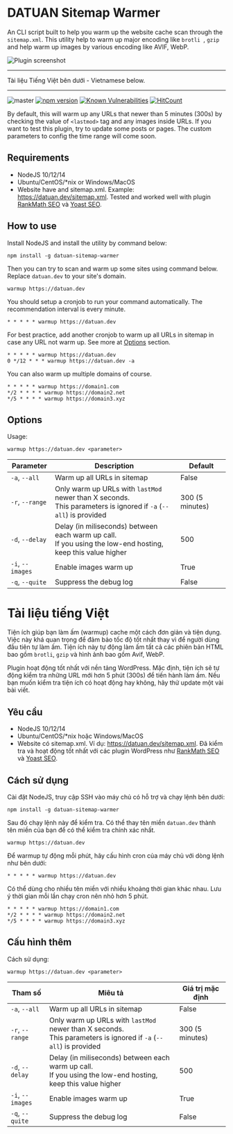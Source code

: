 # DATUAN Sitemap Warmer

An CLI script built to help you warm up the website cache scan through the `sitemap.xml`. This utility help to warm up major encoding like `brotli
`, `gzip` and help warm up images by various encoding like AVIF, WebP.

![Plugin screenshot](https://datuan.dev/wp-content/uploads/2020/11/datuan-sitemap-warmer.jpg)

-----------------------------------------
Tài liệu Tiếng Việt bên dưới - Vietnamese below.

-----------------------------------------
![master](https://github.com/tdtgit/TDT-sitemap-warmer/workflows/Node.js%20CI/badge.svg) [![npm version](https://badge.fury.io/js/datuan-sitemap-warmer.svg)](https://www.npmjs.com/package/datuan-sitemap-warmer) [![Known Vulnerabilities](https://snyk.io/test/github/tdtgit/sitemap-warmer/badge.svg?targetFile=package.json)](https://snyk.io/test/github/tdtgit/sitemap-warmer?targetFile=package.json) [![HitCount](http://hits.dwyl.com/tdtgit/sitemap-warmer.svg)](http://hits.dwyl.com/tdtgit/sitemap-warmer)

By default, this will warm up any URLs that newer than 5 minutes (300s) by checking the value of `<lastmod>` tag and any images inside URLs. If
 you want to test this plugin, try to update some posts or pages. The custom parameters to config the time range will come soon.
 
## Requirements
* NodeJS 10/12/14
* Ubuntu/CentOS/*nix or Windows/MacOS
* Website have and sitemap.xml. Example: https://datuan.dev/sitemap.xml. Tested and worked well with plugin [RankMath SEO](https://rankmath.com/kb/configure-sitemaps/) và [Yoast SEO](https://yoast.com/help/xml-sitemaps-in-the-wordpress-seo-plugin/).
 
## How to use
Install NodeJS and install the utility by command below:

```
npm install -g datuan-sitemap-warmer
```

Then you can try to scan and warm up some sites using command below. Replace `datuan.dev` to your site's domain. 

```
warmup https://datuan.dev
```

You should setup a cronjob to run your command automatically. The recommendation interval is every minute.

```
* * * * * warmup https://datuan.dev
```

For best practice, add another cronjob to warm up all URLs in sitemap in case any URL not warm up. See more at [Options](#Options) section.

```
* * * * * warmup https://datuan.dev
0 */12 * * * warmup https://datuan.dev -a
```

You can also warm up multiple domains of course.

```
* * * * * warmup https://domain1.com
*/2 * * * * warmup https://domain2.net
*/5 * * * * warmup https://domain3.xyz
```

## Options

Usage:

```
warmup https://datuan.dev <parameter>
```

| Parameter        	| Description                                                                                                         	| Default         	|
|------------------	|---------------------------------------------------------------------------------------------------------------------	|-----------------	|
| `-a`, `--all`    	| Warm up all URLs in sitemap                                                                                         	| False           	|
| `-r`, `--range`  	| Only warm up URLs with `lastMod` newer than X seconds.<br> This parameters is ignored if `-a` (`--all`) is provided 	| 300 (5 minutes) 	|
| `-d`, `--delay`  	| Delay (in miliseconds) between each warm up call.<br> If you using the low-end hosting, keep this value higher      	| 500             	|
| `-i`, `--images` 	| Enable images warm up                                                                                               	| True            	|
| `-q`, `--quite`  	| Suppress the debug log                                                                                              	| False           	|

# Tài liệu tiếng Việt

Tiện ích giúp bạn làm ấm (warmup) cache một cách đơn giản và tiện dụng. Việc này khá quan trọng để đảm bảo tốc độ tốt nhất thay vì để người dùng
đầu tiên tự làm ấm. Tiện ích này tự động làm ấm tất cả các phiên bản HTML bao gồm `brotli`, `gzip` và hình ảnh bao gồm Avif, WebP.
 
Plugin hoạt động tốt nhất với nền tảng WordPress. Mặc định, tiện ích sẽ tự động kiểm tra những URL mới hơn 5 phút (300s) để tiến hành làm ấm. Nếu bạn
 muốn kiểm tra tiện ích có hoạt động hay không, hãy thử update một vài bài viết.

## Yêu cầu
* NodeJS 10/12/14
* Ubuntu/CentOS/*nix hoặc Windows/MacOS
* Website có sitemap.xml. Ví dụ: https://datuan.dev/sitemap.xml. Đã kiểm tra và hoạt động tốt nhất với các plugin WordPress như [RankMath SEO](https://rankmath.com/kb/configure-sitemaps/) và [Yoast SEO](https://yoast.com/help/xml-sitemaps-in-the-wordpress-seo-plugin/).

## Cách sử dụng
Cài đặt NodeJS, truy cập SSH vào máy chủ có hỗ trợ và chạy lệnh bên dưới:

```
npm install -g datuan-sitemap-warmer
```

Sau đó chạy lệnh này để kiểm tra. Có thể thay tên miền `datuan.dev` thành tên miền của bạn để có thể kiểm tra chính xác nhất.

```
warmup https://datuan.dev
```

Để warmup tự động mỗi phút, hãy cấu hình cron của máy chủ với dòng lệnh như bên dưới:

```
* * * * * warmup https://datuan.dev
```

Có thể dùng cho nhiều tên miền với nhiều khoảng thời gian khác nhau. Lưu ý thời gian mỗi lần chạy cron nên nhỏ hơn 5 phút.

```
* * * * * warmup https://domain1.com
*/2 * * * * warmup https://domain2.net
*/5 * * * * warmup https://domain3.xyz
```

## Cấu hình thêm

Cách sử dụng:

```
warmup https://datuan.dev <parameter>
```

| Tham số          | Miêu tả                                                                                                         | Giá trị mặc định|
|------------------|-----------------------------------------------------------------------------------------------------------------|-----------------|
| `-a`, `--all`    | Warm up all URLs in sitemap                                                                                     | False           |
| `-r`, `--range`  | Only warm up URLs with `lastMod` newer than X seconds.<br>This parameters is ignored if `-a` (`--all`) is provided | 300 (5 minutes) |
| `-d`, `--delay`  | Delay (in miliseconds) between each warm up call.<br>If you using the low-end hosting, keep this value higher      | 500             |
| `-i`, `--images` | Enable images warm up                                                                                           | True            |
| `-q`, `--quite`  | Suppress the debug log                                                                                          | False           |